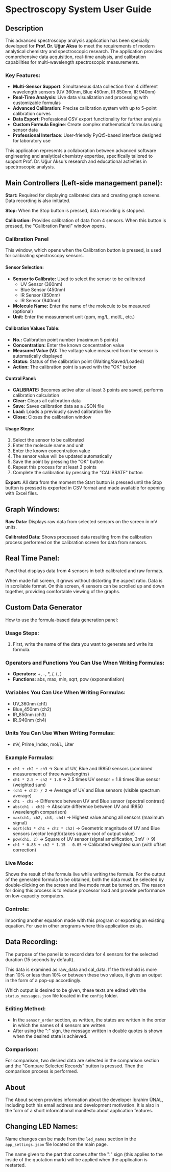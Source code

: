 # Spectroscopy System User Guide

## Description

This advanced spectroscopy analysis application has been specially developed for **Prof. Dr. Uğur Aksu** to meet the requirements of modern analytical chemistry and spectroscopic research. The application provides comprehensive data acquisition, real-time analysis, and calibration capabilities for multi-wavelength spectroscopic measurements.

### Key Features:
- **Multi-Sensor Support**: Simultaneous data collection from 4 different wavelength sensors (UV 360nm, Blue 450nm, IR 850nm, IR 940nm)
- **Real-Time Analysis**: Live data visualization and processing with customizable formulas
- **Advanced Calibration**: Precise calibration system with up to 5-point calibration curves
- **Data Export**: Professional CSV export functionality for further analysis
- **Custom Formula Engine**: Create complex mathematical formulas using sensor data
- **Professional Interface**: User-friendly PyQt5-based interface designed for laboratory use

This application represents a collaboration between advanced software engineering and analytical chemistry expertise, specifically tailored to support Prof. Dr. Uğur Aksu's research and educational activities in spectroscopic analysis.



## Main Controllers (Left-side management panel):

**Start:** Required for displaying calibrated data and creating graph screens. Data recording is also initiated.

**Stop:** When the Stop button is pressed, data recording is stopped.

**Calibration:** Provides calibration of data from 4 sensors. When this button is pressed, the "Calibration Panel" window opens.

### Calibration Panel

This window, which opens when the Calibration button is pressed, is used for calibrating spectroscopy sensors.

#### Sensor Selection:
- **Sensor to Calibrate:** Used to select the sensor to be calibrated
  - UV Sensor (360nm)
  - Blue Sensor (450nm) 
  - IR Sensor (850nm)
  - IR Sensor (940nm)
- **Molecule Name:** Enter the name of the molecule to be measured (optional)
- **Unit:** Enter the measurement unit (ppm, mg/L, mol/L, etc.)

#### Calibration Values Table:
- **No.:** Calibration point number (maximum 5 points)
- **Concentration:** Enter the known concentration value
- **Measured Value (V):** The voltage value measured from the sensor is automatically displayed
- **Status:** Status of the calibration point (Waiting/Saved/Loaded)
- **Action:** The calibration point is saved with the "OK" button

#### Control Panel:
- **CALIBRATE:** Becomes active after at least 3 points are saved, performs calibration calculation
- **Clear:** Clears all calibration data
- **Save:** Saves calibration data as a JSON file
- **Load:** Loads a previously saved calibration file
- **Close:** Closes the calibration window

#### Usage Steps:
1. Select the sensor to be calibrated
2. Enter the molecule name and unit
3. Enter the known concentration value
4. The sensor value will be updated automatically
5. Save the point by pressing the "OK" button
6. Repeat this process for at least 3 points
7. Complete the calibration by pressing the "CALIBRATE" button

**Export:** All data from the moment the Start button is pressed until the Stop button is pressed is exported in CSV format and made available for opening with Excel files. 

## Graph Windows:

**Raw Data:** Displays raw data from selected sensors on the screen in mV units.

**Calibrated Data:** Shows processed data resulting from the calibration process performed on the calibration screen for data from sensors.


## Real Time Panel:

Panel that displays data from 4 sensors in both calibrated and raw formats.

When made full screen, it grows without distorting the aspect ratio. Data is in scrollable format. On this screen, 4 sensors can be scrolled up and down together, providing comfortable viewing of the graphs.

## Custom Data Generator

How to use the formula-based data generation panel:

### Usage Steps:
1. First, write the name of the data you want to generate and write its formula.

### Operators and Functions You Can Use When Writing Formulas:
- **Operators:** +, -, *, /, (, )
- **Functions:** abs, max, min, sqrt, pow (exponentiation)

### Variables You Can Use When Writing Formulas:
- UV_360nm (ch1)
- Blue_450nm (ch2) 
- IR_850nm (ch3)
- IR_940nm (ch4)

### Units You Can Use When Writing Formulas:
- mV, Prime_Index, mol/L, Liter

### Example Formulas:
- `ch1 + ch2 + ch3` → Sum of UV, Blue and IR850 sensors (combined measurement of three wavelengths)
- `ch1 * 2.5 + ch2 * 1.8` → 2.5 times UV sensor + 1.8 times Blue sensor (weighted sum)
- `(ch1 + ch2) / 2` → Average of UV and Blue sensors (visible spectrum average)
- `ch1 - ch2` → Difference between UV and Blue sensor (spectral contrast)
- `abs(ch1 - ch3)` → Absolute difference between UV and IR850 (wavelength comparison)
- `max(ch1, ch2, ch3, ch4)` → Highest value among all sensors (maximum signal)
- `sqrt(ch1 * ch1 + ch2 * ch2)` → Geometric magnitude of UV and Blue sensors (vector length)(takes square root of output value)
- `pow(ch1, 2)` → Square of UV sensor (signal amplification, 3mV → 9)
- `ch1 * 0.85 + ch2 * 1.15 - 0.05` → Calibrated weighted sum (with offset correction)

### Live Mode:
Shows the result of the formula live while writing the formula. For the output of the generated formula to be obtained, both the data must be selected by double-clicking on the screen and live mode must be turned on. The reason for doing this process is to reduce processor load and provide performance on low-capacity computers. 

### Controls:
Importing another equation made with this program or exporting an existing equation. For use in other programs where this application exists. 

## Data Recording:

The purpose of the panel is to record data for 4 sensors for the selected duration (15 seconds by default).

This data is examined as raw_data and cal_data. If the threshold is more than 10% or less than 10% or between these two values, it gives an output in the form of a pop-up accordingly.

Which output is desired to be given, these texts are edited with the `status_messages.json` file located in the `config` folder.

### Editing Method:
- In the `sensor_order` section, as written, the states are written in the order in which the names of 4 sensors are written.
- After using the ":" sign, the message written in double quotes is shown when the desired state is achieved. 

### Comparison:
For comparison, two desired data are selected in the comparison section and the "Compare Selected Records" button is pressed. Then the comparison process is performed.

## About

The About screen provides information about the developer İbrahim ÜNAL, including both his email address and development motivation. It is also in the form of a short informational manifesto about application features. 



## Changing LED Names:

Name changes can be made from the `led_names` section in the `app_settings.json` file located on the main page.

The name given to the part that comes after the ":" sign (this applies to the inside of the quotation mark) will be applied when the application is restarted. 

